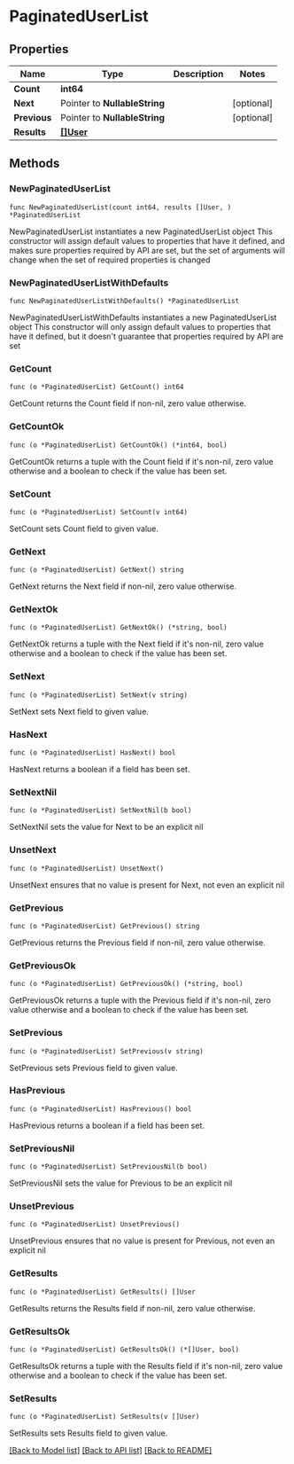 # PaginatedUserList

## Properties

Name | Type | Description | Notes
------------ | ------------- | ------------- | -------------
**Count** | **int64** |  | 
**Next** | Pointer to **NullableString** |  | [optional] 
**Previous** | Pointer to **NullableString** |  | [optional] 
**Results** | [**[]User**](User.md) |  | 

## Methods

### NewPaginatedUserList

`func NewPaginatedUserList(count int64, results []User, ) *PaginatedUserList`

NewPaginatedUserList instantiates a new PaginatedUserList object
This constructor will assign default values to properties that have it defined,
and makes sure properties required by API are set, but the set of arguments
will change when the set of required properties is changed

### NewPaginatedUserListWithDefaults

`func NewPaginatedUserListWithDefaults() *PaginatedUserList`

NewPaginatedUserListWithDefaults instantiates a new PaginatedUserList object
This constructor will only assign default values to properties that have it defined,
but it doesn't guarantee that properties required by API are set

### GetCount

`func (o *PaginatedUserList) GetCount() int64`

GetCount returns the Count field if non-nil, zero value otherwise.

### GetCountOk

`func (o *PaginatedUserList) GetCountOk() (*int64, bool)`

GetCountOk returns a tuple with the Count field if it's non-nil, zero value otherwise
and a boolean to check if the value has been set.

### SetCount

`func (o *PaginatedUserList) SetCount(v int64)`

SetCount sets Count field to given value.


### GetNext

`func (o *PaginatedUserList) GetNext() string`

GetNext returns the Next field if non-nil, zero value otherwise.

### GetNextOk

`func (o *PaginatedUserList) GetNextOk() (*string, bool)`

GetNextOk returns a tuple with the Next field if it's non-nil, zero value otherwise
and a boolean to check if the value has been set.

### SetNext

`func (o *PaginatedUserList) SetNext(v string)`

SetNext sets Next field to given value.

### HasNext

`func (o *PaginatedUserList) HasNext() bool`

HasNext returns a boolean if a field has been set.

### SetNextNil

`func (o *PaginatedUserList) SetNextNil(b bool)`

 SetNextNil sets the value for Next to be an explicit nil

### UnsetNext
`func (o *PaginatedUserList) UnsetNext()`

UnsetNext ensures that no value is present for Next, not even an explicit nil
### GetPrevious

`func (o *PaginatedUserList) GetPrevious() string`

GetPrevious returns the Previous field if non-nil, zero value otherwise.

### GetPreviousOk

`func (o *PaginatedUserList) GetPreviousOk() (*string, bool)`

GetPreviousOk returns a tuple with the Previous field if it's non-nil, zero value otherwise
and a boolean to check if the value has been set.

### SetPrevious

`func (o *PaginatedUserList) SetPrevious(v string)`

SetPrevious sets Previous field to given value.

### HasPrevious

`func (o *PaginatedUserList) HasPrevious() bool`

HasPrevious returns a boolean if a field has been set.

### SetPreviousNil

`func (o *PaginatedUserList) SetPreviousNil(b bool)`

 SetPreviousNil sets the value for Previous to be an explicit nil

### UnsetPrevious
`func (o *PaginatedUserList) UnsetPrevious()`

UnsetPrevious ensures that no value is present for Previous, not even an explicit nil
### GetResults

`func (o *PaginatedUserList) GetResults() []User`

GetResults returns the Results field if non-nil, zero value otherwise.

### GetResultsOk

`func (o *PaginatedUserList) GetResultsOk() (*[]User, bool)`

GetResultsOk returns a tuple with the Results field if it's non-nil, zero value otherwise
and a boolean to check if the value has been set.

### SetResults

`func (o *PaginatedUserList) SetResults(v []User)`

SetResults sets Results field to given value.



[[Back to Model list]](../README.md#documentation-for-models) [[Back to API list]](../README.md#documentation-for-api-endpoints) [[Back to README]](../README.md)


